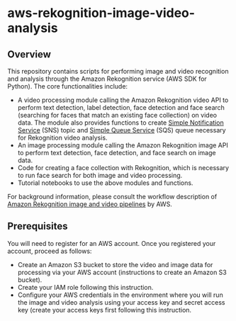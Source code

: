 # aws-rekognition-image-video-analysis

## Overview
This repository contains scripts for performing image and video recognition and analysis through the Amazon Rekognition service (AWS SDK for Python). The core functionalities include:

- A video processing module calling the Amazon Rekognition video API to perform text detection, label detection, face detection and face search (searching for faces that match an existing face collection) on video data. The module also provides functions to create [Simple Notification Service](https://docs.aws.amazon.com/sns/latest/dg/welcome.html) (SNS) topic and [Simple Queue Service](https://docs.aws.amazon.com/AWSSimpleQueueService/latest/SQSDeveloperGuide/welcome.html) (SQS) queue necessary for Rekognition video analysis.
- An image processing module calling the Amazon Rekognition image API to perform text detection, face detection, and face search on image data.
- Code for creating a face collection with Rekognition, which is necessary to run face search for both image and video processing.
- Tutorial notebooks to use the above modules and functions. 

For background information, please consult the workflow description of [Amazon Rekognition image and video pipelines](https://github.com/aws-samples/amazon-rekognition-serverless-large-scale-image-and-video-processing/blob/main/README.md) by AWS. 

## Prerequisites
You will need to register for an AWS account. Once you registered your account, proceed as follows:

- Create an Amazon S3 bucket to store the video and image data for processing via your AWS account (instructions to create an Amazon S3 bucket).
- Create your IAM role following this instruction.
- Configure your AWS credentials in the environment where you will run the image and video analysis using your access key and secret access key (create your access keys first following this instruction.

